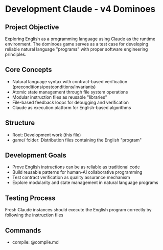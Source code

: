 # Development Claude - v4 Dominoes

## Project Objective
Exploring English as a programming language using Claude as the runtime environment. The dominoes game serves as a test case for developing reliable natural language "programs" with proper software engineering principles.

## Core Concepts
- Natural language syntax with contract-based verification (preconditions/postconditions/invariants)
- Atomic state management through file system operations  
- Modular instruction files as reusable "libraries"
- File-based feedback loops for debugging and verification
- Claude as execution platform for English-based algorithms

## Structure
- Root: Development work (this file)
- game/ folder: Distribution files containing the English "program"

## Development Goals
- Prove English instructions can be as reliable as traditional code
- Build reusable patterns for human-AI collaborative programming
- Test contract verification as quality assurance mechanism
- Explore modularity and state management in natural language programs

## Testing Process
Fresh Claude instances should execute the English program correctly by following the instruction files

## Commands
- compile: @compile.md
